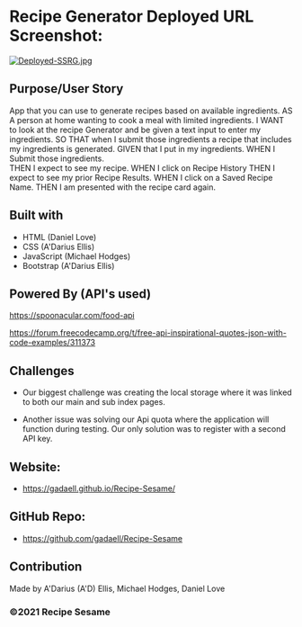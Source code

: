 # Recipe Generator Deployed URL Screenshot:

[![Deployed-SSRG.jpg](https://i.postimg.cc/VvH7VMrL/Deployed-SSRG.jpg)](https://postimg.cc/dZrm7hjz)

## Purpose/User Story

App that you can use to generate recipes based on available ingredients.
AS A person at home wanting to cook a meal with limited ingredients.
I WANT to look at the recipe Generator and be given a text input to enter my ingredients.
SO THAT when I submit those ingredients a recipe that includes my ingredients is generated.
GIVEN that I put in my ingredients.
WHEN I Submit those ingredients.  
THEN I expect to see my recipe.
WHEN I click on Recipe History
THEN I expect to see my prior Recipe Results.
WHEN I click on a Saved Recipe Name.
THEN I am presented with the recipe card again.

## Built with

- HTML (Daniel Love)
- CSS (A'Darius Ellis)
- JavaScript (Michael Hodges)
- Bootstrap (A'Darius Ellis)

## Powered By (API's used)

https://spoonacular.com/food-api

https://forum.freecodecamp.org/t/free-api-inspirational-quotes-json-with-code-examples/311373

## Challenges

- Our biggest challenge was creating the local storage where it was linked to both our main and sub index pages.

- Another issue was solving our Api quota where the application will function during testing. Our only solution was to register with a second API key.

## Website:

- https://gadaell.github.io/Recipe-Sesame/

## GitHub Repo:

- https://github.com/gadaell/Recipe-Sesame

## Contribution

Made by A'Darius (A'D) Ellis, Michael Hodges, Daniel Love

### ©️2021 Recipe Sesame
